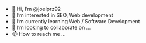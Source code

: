 - 👋 Hi, I’m @joelprz92
- 👀 I’m interested in SEO, Web development
- 🌱 I’m currently learning Web / Software Development
- 💞️ I’m looking to collaborate on ...
- 📫 How to reach me ...

<!---
joelprz92/joelprz92 is a ✨ special ✨ repository because its `README.md` (this file) appears on your GitHub profile.
You can click the Preview link to take a look at your changes.
--->

